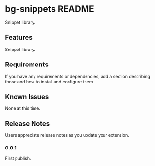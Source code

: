 # bg-snippets README

Snippet library.

## Features

Snippet library.

## Requirements

If you have any requirements or dependencies, add a section describing those and how to install and configure them.

## Known Issues

None at this time.

## Release Notes

Users appreciate release notes as you update your extension.

### 0.0.1

First publish.
